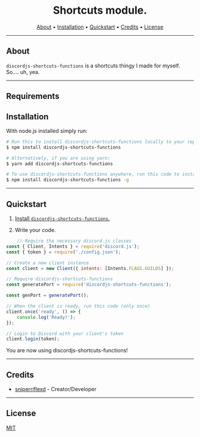 <h1 align="center">Shortcuts module.</h1>



<p align="center">
  <a href="#about">About</a> •
  <a href="#installation">Installation</a> •
  <a href="#quickstart">Quickstart</a> •
  <a href="#credits">Credits</a> •
  <a href="#license">License</a>
</p>

---

## About

`discordjs-shortcuts-functions` is a shortcuts thingy I made for myself. So.... uh, yea.


---

## Requirements 


## Installation

With node.js installed simply run: 
```bash
# Run this to install discordjs-shortcuts-functions locally to your repository. 
$ npm install discordjs-shortcuts-functions

# Alternatively, if you are using yarn:
$ yarn add discordjs-shortcuts-functions

# To use discordjs-shortcuts-functions anywhere, run this code to install the package globally:
$ npm install discordjs-shortcuts-functions -g
```

---


## Quickstart

1) [Install `discordjs-shortcuts-functions`.](#installation)

2) Write your code.

```js
    // Require the necessary discord.js classes
const { Client, Intents } = require('discord.js');
const { token } = require('./config.json');

// Create a new client instance
const client = new Client({ intents: [Intents.FLAGS.GUILDS] });

// Require discordjs-shortcuts-functions
const generatePort = require('discordjs-shortcuts-functions');

const genPort = generatePort();

// When the client is ready, run this code (only once)
client.once('ready', () => {
	console.log('Ready!');
});

// Login to Discord with your client's token
client.login(token);
```

You are now using discordjs-shortcuts-functions!

---



## Credits
* [sniperriflexd](https://github.com/SniperrifleXD) - Creator/Developer

---

## License

[MIT](https://github.com/SniperrifleXD/discordjs-shortcuts-functions/blob/master/LICENSE)
